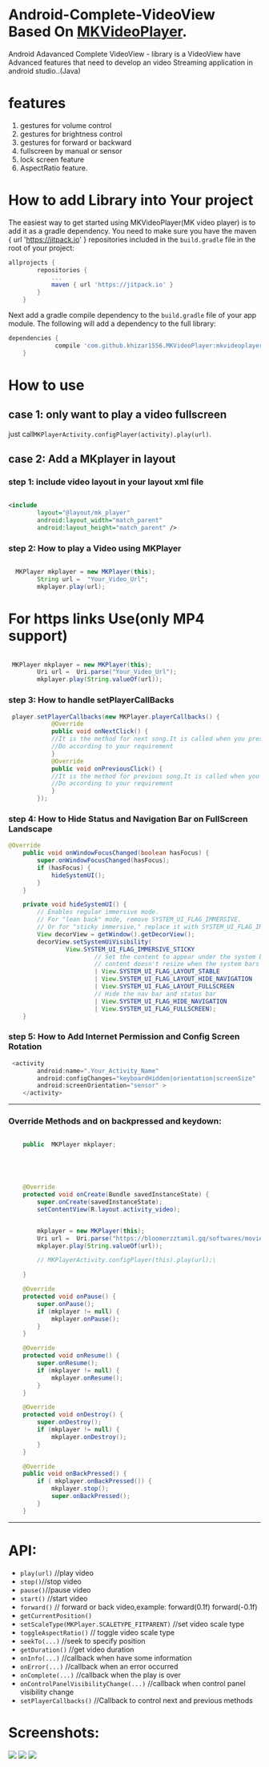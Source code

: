 

# Android-Complete-VideoView Based On [MKVideoPlayer](https://github.com/khizar1556/MKVideoPlayer).
Android Adavanced Complete VideoView - library is a VideoView have Advanced  features that need to develop an video Streaming application in android studio..(Java)
<!---MK video player--->
<!---MK video player--->
<!---MK video player--->
<!---MK video player--->
# features
1. gestures for volume control
2. gestures for brightness control
3. gestures for forward or backward
4. fullscreen by manual or sensor
5. lock screen feature
6. AspectRatio feature.
<!---MK video player--->
# How to add Library into Your project
<!---MK video player--->
The easiest way to get started using MKVideoPlayer(MK video player) is to add it as a gradle
dependency. You need to make sure you have the maven { url 'https://jitpack.io' } repositories
included in the `build.gradle` file in the root of your project:
<!---MK video player--->
```gradle
allprojects {
		repositories {
			...
			maven { url 'https://jitpack.io' }
		}
	}
```
<!---MK video player---><!---MK video player--->
Next add a gradle compile dependency to the `build.gradle` file of your app
module. The following will add a dependency to the full library:
<!---MK video player--->
```gradle
dependencies {
	         compile 'com.github.khizar1556.MKVideoPlayer:mkvideoplayer:0.1.5'
	}
```
# How to use 
## case 1: only want to play a video fullscreen
just call`MKPlayerActivity.configPlayer(activity).play(url)`.
<!---MK video player--->
## case 2: Add a MKplayer in layout
### step 1: include video layout in your layout xml file
``` xml

<include
        layout="@layout/mk_player"
        android:layout_width="match_parent"
        android:layout_height="match_parent" />


```
### step 2: How to play a Video using MKPlayer
``` java

  MKPlayer mkplayer = new MKPlayer(this);
        String url =  "Your_Video_Url";
        mkplayer.play(url);
```
# For https links Use(only MP4 support)
``` java
 
 MKPlayer mkplayer = new MKPlayer(this);
        Uri url =  Uri.parse("Your_Video_Url");
        mkplayer.play(String.valueOf(url));
```

### step 3: How to handle setPlayerCallBacks
<!---MK video player--->
``` java
 player.setPlayerCallbacks(new MKPlayer.playerCallbacks() {
            @Override
            public void onNextClick() {
            //It is the method for next song.It is called when you pressed the next icon
            //Do according to your requirement
            }
            @Override
            public void onPreviousClick() {
            //It is the method for previous song.It is called when you pressed the previous icon
            //Do according to your requirement
            }
        });
```
<!---MK video player--->

### step 4: How to Hide Status and Navigation Bar on FullScreen Landscape

<!---MK video player--->
``` java
@Override
    public void onWindowFocusChanged(boolean hasFocus) {
        super.onWindowFocusChanged(hasFocus);
        if (hasFocus) {
            hideSystemUI();
        }
    }

    private void hideSystemUI() {
        // Enables regular immersive mode.
        // For "lean back" mode, remove SYSTEM_UI_FLAG_IMMERSIVE.
        // Or for "sticky immersive," replace it with SYSTEM_UI_FLAG_IMMERSIVE_STICKY
        View decorView = getWindow().getDecorView();
        decorView.setSystemUiVisibility(
                View.SYSTEM_UI_FLAG_IMMERSIVE_STICKY
                        // Set the content to appear under the system bars so that the
                        // content doesn't resize when the system bars hide and show.
                        | View.SYSTEM_UI_FLAG_LAYOUT_STABLE
                        | View.SYSTEM_UI_FLAG_LAYOUT_HIDE_NAVIGATION
                        | View.SYSTEM_UI_FLAG_LAYOUT_FULLSCREEN
                        // Hide the nav bar and status bar
                        | View.SYSTEM_UI_FLAG_HIDE_NAVIGATION
                        | View.SYSTEM_UI_FLAG_FULLSCREEN);
    }

```
<!---MK video player--->

### step 5: How to Add Internet Permission and Config Screen Rotation
<!---MK video player--->
``` java
 <activity
        android:name=".Your_Activity_Name"
        android:configChanges="keyboardHidden|orientation|screenSize"
        android:screenOrientation="sensor" >
	</activity>
```
<!---MK video player--->

---------
### Override Methods and on backpressed and keydown:
<!---MK video player--->
``` java

    public  MKPlayer mkplayer;





    @Override
    protected void onCreate(Bundle savedInstanceState) {
        super.onCreate(savedInstanceState);
        setContentView(R.layout.activity_video);


        mkplayer = new MKPlayer(this);
        Uri url =  Uri.parse("https://bloomerzztamil.gq/softwares/movies/www.bloomerzztamil.gq__Agni_Devi.mkv");
        mkplayer.play(String.valueOf(url));

        // MKPlayerActivity.configPlayer(this).play(url);\

    }

    @Override
    protected void onPause() {
        super.onPause();
        if (mkplayer != null) {
            mkplayer.onPause();
        }
    }

    @Override
    protected void onResume() {
        super.onResume();
        if (mkplayer != null) {
            mkplayer.onResume();
        }
    }

    @Override
    protected void onDestroy() {
        super.onDestroy();
        if (mkplayer != null) {
            mkplayer.onDestroy();
        }
    }

    @Override
    public void onBackPressed() {
        if ( mkplayer.onBackPressed()) {
            mkplayer.stop();
            super.onBackPressed();
        }
    }
```
<!---MK video player--->

---------

# API:
* `play(url)` //play video
* `stop()`//stop video
* `pause()`//pause video
* `start()` //start  video
* `forward()` // forward or back video,example: forward(0.1f) forward(-0.1f)
* `getCurrentPosition()` 
* `setScaleType(MKPlayer.SCALETYPE_FITPARENT)` //set video scale type
* `toggleAspectRatio()` // toggle video scale type
* `seekTo(...)` //seek to specify position
* `getDuration()` //get video duration
* `onInfo(...)` //callback when have some information
* `onError(...)`  //callback when an error occurred
* `onComplete(...)` //callback when the play is over
* `onControlPanelVisibilityChange(...)` //callback when control panel visibility change
* `setPlayerCallbacks()` //Callback to control next and previous methods
<!---MK video player--->
# Screenshots:
<!---MK video player--->
![](https://raw.githubusercontent.com/khizar1556/MKVideoPlayer/master/screenshots/Screenshot_2017-10-06-18-27-04.png)
![](https://github.com/khizar1556/MKVideoPlayer/blob/master/screenshots/Screenshot_2017-10-06-18-28-12.png)
![](https://github.com/khizar1556/MKVideoPlayer/blob/master/screenshots/Screenshot_2017-10-06-18-32-34.png) 
<!---MK video player--->

